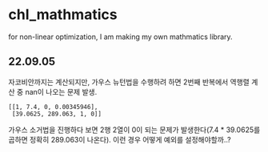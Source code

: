 # chl_mathmatics

for non-linear optimization, I am making my own mathmatics library.  

## 22.09.05
자코비안까지는 계산되지만, 가우스 뉴턴법을 수행하려 하면 2번째 반복에서 역행렬 계산 중 nan이 나오는 문제 발생.  
```
[[1, 7.4, 0, 0.00345946],
 [39.0625, 289.063, 1, 0]]
```
가우스 소거법을 진행하다 보면 2행 2열이 0이 되는 문제가 발생한다(7.4 * 39.0625를 곱하면 정확히 289.063이 나온다). 이런 경우 어떻게 예외를 설정해야할까..?
